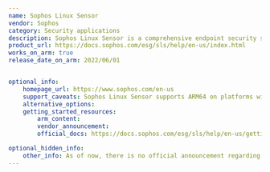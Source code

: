 ```yaml
---
name: Sophos Linux Sensor
vendor: Sophos
category: Security applications
description: Sophos Linux Sensor is a comprehensive endpoint security solution designed to provide advanced threat detection and response capabilities for Linux environments.
product_url: https://docs.sophos.com/esg/sls/help/en-us/index.html
works_on_arm: true
release_date_on_arm: 2022/06/01


optional_info:
    homepage_url: https://www.sophos.com/en-us
    support_caveats: Sophos Linux Sensor supports ARM64 on platforms with kernel versions 5.3 or later.
    alternative_options:
    getting_started_resources:
        arm_content:
        vendor_announcement:
        official_docs: https://docs.sophos.com/esg/sls/help/en-us/gettingStarted/installSensor/index.html

optional_hidden_info:
    other_info: As of now, there is no official announcement regarding Linux ARM64 support for Sophos Linux Sensor. However, ARM64 support can be verified through this [link](https://support.sophos.com/support/s/article/KB-000045585?language=en_US)
---
```

